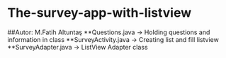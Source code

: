 # The-survey-app-with-listview
##Autor: M.Fatih Altuntaş
**Questions.java      -> Holding questions and information in class
**SurveyActivity.java -> Creating list and fill listview
**SurveyAdapter.java  -> ListView Adapter class
